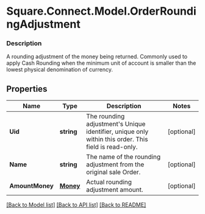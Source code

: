 # Square.Connect.Model.OrderRoundingAdjustment

### Description

A rounding adjustment of the money being returned. Commonly used to apply Cash Rounding when the minimum unit of account is smaller than the lowest physical denomination of currency.

## Properties

Name | Type | Description | Notes
------------ | ------------- | ------------- | -------------
**Uid** | **string** | The rounding adjustment&#39;s Unique identifier, unique only within this order. This field is read-only. | [optional] 
**Name** | **string** | The name of the rounding adjustment from the original sale Order. | [optional] 
**AmountMoney** | [**Money**](Money.md) | Actual rounding adjustment amount. | [optional] 



[[Back to Model list]](../README.md#documentation-for-models) [[Back to API list]](../README.md#documentation-for-api-endpoints) [[Back to README]](../README.md)

